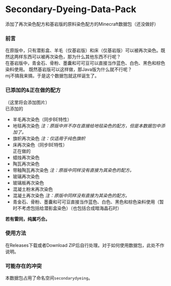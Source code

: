 # Secondary-Dyeing-Data-Pack

添加了再次染色配方和基岩版的原料染色配方的Minecraft数据包（还没做好）

### 前言

在原版中，只有潜影盒、羊毛（仅基岩版）和床（仅基岩版）可以被再次染色。既然这两样东西可以被再次染色，那为什么其他东西不行呢？  
在基岩版中，青金石、骨粉、墨囊和可可豆可以直接当作蓝色、白色、黑色和棕色染料使用。 既然基岩版可以这样做，那Java版为什么就不行呢？  
mj不搞我来搞，于是这个数据包就这样诞生了。

### 已添加的&正在做的配方

（这里将会添加图片）  
已添加的  

- 羊毛再次染色（同步BE特性）
- 地毯再次染色  *注：原版中并不存在直接给地毯染色的配方，但是本数据包中添加了。*
- 旗帜再次染色  *注：仅适用于纯色旗帜*
- 床再次染色（同步BE特性）  
正在做的  
- 蜡烛再次染色
- 陶瓦再次染色
- 带釉陶瓦再次染色  *注：原版中同样没有直接为其染色的配方。*
- 玻璃再次染色
- 玻璃板再次染色
- 混凝土粉末再次染色
- 混凝土再次染色  *注：原版中同样没有直接为其染色的配方。*
- 青金石、骨粉、墨囊和可可豆直接当作蓝色、白色、黑色和棕色染料使用（暂时不考虑包括给潜影盒染色）（也包括合成暗海晶石时）

**若有雷同，纯属巧合。**

### 使用方法

在Releases下载或者Download ZIP后自行处理。对于如何使用数据包，此处不作说明。

### 可能存在的冲突

本数据包占用了命名空间`secondarydyeing`。
